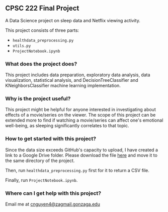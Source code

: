 ## CPSC 222 Final Project


A Data Science project on sleep data and Netflix viewing activity.


This project consists of three parts:
* `healthdata_preprocessing.py `
* `utils.py`
* `ProjectNotebook.ipynb`
 
### What does the project does?


This project includes data preparation, exploratory data analysis, data visualization, statistical analysis, and DecisionTreeClassifier and KNeighborsClassifier machine learning implementation.
 
### Why is the project useful?


This project might be helpful for anyone interested in investigating about effects of a movie/series on the viewer. The scope of this project can be extended more to find if watching a movie/series can affect one's emotional well-being, as sleeping significantly correlates to that topic. 
 
### How to get started with this project?


Since the data size exceeds GitHub's capacity to upload, I have created a link to a Google Drive folder. Please download the file [here](https://drive.google.com/file/d/1x4rOMd9ZnXToDBX9p2wgPjvPL3djUcyz/view?usp=sharing) and move it to the same directory of the project.


Then, run `healthdata_preprocessing.py` first for it to return a CSV file.


Finally, run `ProjectNotebook.ipynb`.


### Where can I get help with this project?


Email me at cnguyen4@zagmail.gonzaga.edu